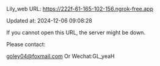 Lily_web URL: https://222f-61-165-102-156.ngrok-free.app

Updated at: 2024-12-06 09:08:28

If you cannot open this URL, the server might be down.

Please contact: 

goley04@foxmail.com Or Wechat:GL_yeaH